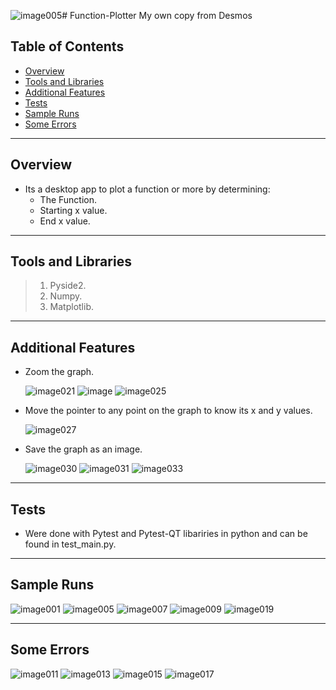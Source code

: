 ![image005](https://github.com/Mento79/Function-Plotter/assets/77246893/88ef7cb6-71ac-463a-ae2a-ae734769c6d3)# Function-Plotter
 My own copy from Desmos
## Table of Contents
- [Overview](#Overview)
- [Tools and Libraries](#Tools-and-Libraries)
- [Additional Features](#Additional-Features)
- [Tests](#Tests)
- [Sample Runs](#Sample-Runs)
- [Some Errors](#Some-Errors)
---
## Overview
+ Its a desktop app to plot a function or more by determining:
  - The Function.
  - Starting x value.
  - End x value.
---
## Tools and Libraries
> 1. Pyside2.
> 1. Numpy. 
> 1. Matplotlib. 
---
## Additional Features
+ Zoom the graph.
  
   ![image021](https://github.com/Mento79/Function-Plotter/assets/77246893/e3364a67-8ecc-4c9c-a1a6-9bab242bf2c7)
   ![image](https://github.com/Mento79/Function-Plotter/assets/77246893/774bcb14-2d90-488b-a6e7-d4e7ef9aa503)
   ![image025](https://github.com/Mento79/Function-Plotter/assets/77246893/10bd65b8-14fd-4ec3-97f8-3635edc206cd)


+ Move the pointer to any point on the graph to know its x and y values.

  ![image027](https://github.com/Mento79/Function-Plotter/assets/77246893/b14557ae-7bf0-4ac8-8efd-ee5ca31cfba5)


+ Save the graph as an image.
  
  ![image030](https://github.com/Mento79/Function-Plotter/assets/77246893/b7330b25-745a-4f64-9bfd-a871cd598028)
  ![image031](https://github.com/Mento79/Function-Plotter/assets/77246893/75ba41d8-6dfa-44e4-8f0b-96896d4c1275)
  ![image033](https://github.com/Mento79/Function-Plotter/assets/77246893/37b0697c-074b-48bd-bd84-22279b6dce79)


---
## Tests
+ Were done with Pytest and Pytest-QT libariries in python and can be found in test_main.py.
---
## Sample Runs
  ![image001](https://github.com/Mento79/Function-Plotter/assets/77246893/631de576-5563-47b1-882c-dcbce90c12c1)
  ![image005](https://github.com/Mento79/Function-Plotter/assets/77246893/f283c5b8-542b-4017-8f40-fc77bf2d9ae2)
  ![image007](https://github.com/Mento79/Function-Plotter/assets/77246893/3519b96b-df77-4e36-a938-5fb1eb8e2d52)
  ![image009](https://github.com/Mento79/Function-Plotter/assets/77246893/09fd0695-44c4-48c4-8909-0e9b30c3c363)
  ![image019](https://github.com/Mento79/Function-Plotter/assets/77246893/96a0a4a6-f54f-455d-a720-162fd87a9821)
  
---
## Some Errors
  ![image011](https://github.com/Mento79/Function-Plotter/assets/77246893/8dc2d798-73fc-4bbe-8c28-c84562e44e89)
  ![image013](https://github.com/Mento79/Function-Plotter/assets/77246893/5338034b-657f-4832-8ddc-1af118b5db6c)
  ![image015](https://github.com/Mento79/Function-Plotter/assets/77246893/a125f912-e269-4c4d-844a-e2eaf9a3c393)
  ![image017](https://github.com/Mento79/Function-Plotter/assets/77246893/209d2b6e-a21e-4d7f-a43e-e509f7130b14)




